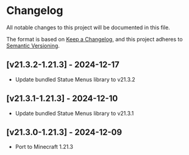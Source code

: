 # Changelog
All notable changes to this project will be documented in this file.

The format is based on [Keep a Changelog](https://keepachangelog.com/en/1.0.0/),
and this project adheres to [Semantic Versioning](https://semver.org/spec/v2.0.0.html).

## [v21.3.2-1.21.3] - 2024-12-17
- Update bundled Statue Menus library to v21.3.2

## [v21.3.1-1.21.3] - 2024-12-10
- Update bundled Statue Menus library to v21.3.1

## [v21.3.0-1.21.3] - 2024-12-09
- Port to Minecraft 1.21.3
